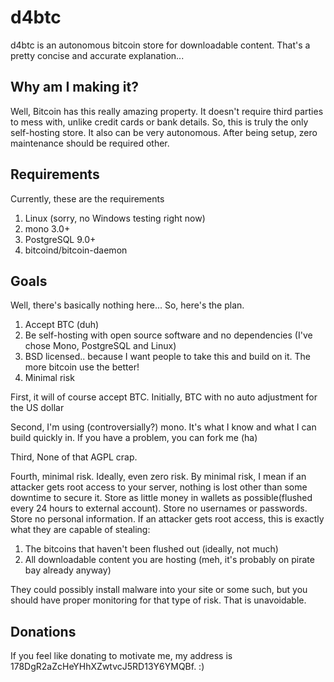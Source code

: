 # d4btc

d4btc is an autonomous bitcoin store for downloadable content. That's a pretty concise and accurate explanation... 

## Why am I making it?

Well, Bitcoin has this really amazing property. It doesn't require third parties to mess with, unlike credit cards or bank details. So, this is truly the only self-hosting store. It also can be very autonomous. After being setup, zero maintenance should be required other.

## Requirements

Currently, these are the requirements

1. Linux (sorry, no Windows testing right now)
2. mono 3.0+
3. PostgreSQL 9.0+ 
4. bitcoind/bitcoin-daemon

## Goals

Well, there's basically nothing here... So, here's the plan. 

1. Accept BTC (duh)
2. Be self-hosting with open source software and no dependencies (I've chose Mono, PostgreSQL and Linux)
3. BSD licensed.. because I want people to take this and build on it. The more bitcoin use the better!
4. Minimal risk

First, it will of course accept BTC. Initially, BTC with no auto adjustment for the US dollar

Second, I'm using (controversially?) mono. It's what I know and what I can build quickly in. If you have a problem, you can fork me (ha)

Third, None of that AGPL crap.

Fourth, minimal risk. Ideally, even zero risk. By minimal risk, I mean if an attacker gets root access to your server, nothing is lost other than some downtime to secure it. Store as little money in wallets as possible(flushed every 24 hours to external account). Store no usernames or passwords. Store no personal information. If an attacker gets root access, this is exactly what they are capable of stealing:

1. The bitcoins that haven't been flushed out (ideally, not much)
2. All downloadable content you are hosting (meh, it's probably on pirate bay already anyway)

They could possibly install malware into your site or some such, but you should have proper monitoring for that type of risk. That is unavoidable. 

## Donations

If you feel like donating to motivate me, my address is 178DgR2aZcHeYHhXZwtvcJ5RD13Y6YMQBf. :)
